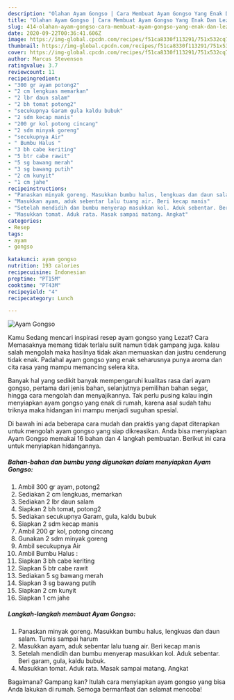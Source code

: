 ```yaml
---
description: "Olahan Ayam Gongso | Cara Membuat Ayam Gongso Yang Enak Dan Lezat"
title: "Olahan Ayam Gongso | Cara Membuat Ayam Gongso Yang Enak Dan Lezat"
slug: 414-olahan-ayam-gongso-cara-membuat-ayam-gongso-yang-enak-dan-lezat
date: 2020-09-22T00:36:41.606Z
image: https://img-global.cpcdn.com/recipes/f51ca8330f113291/751x532cq70/ayam-gongso-foto-resep-utama.jpg
thumbnail: https://img-global.cpcdn.com/recipes/f51ca8330f113291/751x532cq70/ayam-gongso-foto-resep-utama.jpg
cover: https://img-global.cpcdn.com/recipes/f51ca8330f113291/751x532cq70/ayam-gongso-foto-resep-utama.jpg
author: Marcus Stevenson
ratingvalue: 3.7
reviewcount: 11
recipeingredient:
- "300 gr ayam potong2"
- "2 cm lengkuas memarkan"
- "2 lbr daun salam"
- "2 bh tomat potong2"
- "secukupnya Garam gula kaldu bubuk"
- "2 sdm kecap manis"
- "200 gr kol potong cincang"
- "2 sdm minyak goreng"
- "secukupnya Air"
- " Bumbu Halus "
- "3 bh cabe keriting"
- "5 btr cabe rawit"
- "5 sg bawang merah"
- "3 sg bawang putih"
- "2 cm kunyit"
- "1 cm jahe"
recipeinstructions:
- "Panaskan minyak goreng. Masukkan bumbu halus, lengkuas dan daun salam. Tumis sampai harum"
- "Masukkan ayam, aduk sebentar lalu tuang air. Beri kecap manis"
- "Setelah mendidih dan bumbu menyerap masukkan kol. Aduk sebentar. Beri garam, gula, kaldu bubuk."
- "Masukkan tomat. Aduk rata. Masak sampai matang. Angkat"
categories:
- Resep
tags:
- ayam
- gongso

katakunci: ayam gongso 
nutrition: 193 calories
recipecuisine: Indonesian
preptime: "PT15M"
cooktime: "PT43M"
recipeyield: "4"
recipecategory: Lunch

---
```



![Ayam Gongso](https://img-global.cpcdn.com/recipes/f51ca8330f113291/751x532cq70/ayam-gongso-foto-resep-utama.jpg)

Kamu Sedang mencari inspirasi resep ayam gongso yang Lezat? Cara Memasaknya memang tidak terlalu sulit namun tidak gampang juga. kalau salah mengolah maka hasilnya tidak akan memuaskan dan justru cenderung tidak enak. Padahal ayam gongso yang enak seharusnya punya aroma dan cita rasa yang mampu memancing selera kita.

Banyak hal yang sedikit banyak mempengaruhi kualitas rasa dari ayam gongso, pertama dari jenis bahan, selanjutnya pemilihan bahan segar, hingga cara mengolah dan menyajikannya. Tak perlu pusing kalau ingin menyiapkan ayam gongso yang enak di rumah, karena asal sudah tahu triknya maka hidangan ini mampu menjadi suguhan spesial.




Di bawah ini ada beberapa cara mudah dan praktis yang dapat diterapkan untuk mengolah ayam gongso yang siap dikreasikan. Anda bisa menyiapkan Ayam Gongso memakai 16 bahan dan 4 langkah pembuatan. Berikut ini cara untuk menyiapkan hidangannya.

<!--inarticleads1-->

##### Bahan-bahan dan bumbu yang digunakan dalam menyiapkan Ayam Gongso:

1. Ambil 300 gr ayam, potong2
1. Sediakan 2 cm lengkuas, memarkan
1. Sediakan 2 lbr daun salam
1. Siapkan 2 bh tomat, potong2
1. Sediakan secukupnya Garam, gula, kaldu bubuk
1. Siapkan 2 sdm kecap manis
1. Ambil 200 gr kol, potong cincang
1. Gunakan 2 sdm minyak goreng
1. Ambil secukupnya Air
1. Ambil  Bumbu Halus :
1. Siapkan 3 bh cabe keriting
1. Siapkan 5 btr cabe rawit
1. Sediakan 5 sg bawang merah
1. Siapkan 3 sg bawang putih
1. Siapkan 2 cm kunyit
1. Siapkan 1 cm jahe




<!--inarticleads2-->

##### Langkah-langkah membuat Ayam Gongso:

1. Panaskan minyak goreng. Masukkan bumbu halus, lengkuas dan daun salam. Tumis sampai harum
1. Masukkan ayam, aduk sebentar lalu tuang air. Beri kecap manis
1. Setelah mendidih dan bumbu menyerap masukkan kol. Aduk sebentar. Beri garam, gula, kaldu bubuk.
1. Masukkan tomat. Aduk rata. Masak sampai matang. Angkat




Bagaimana? Gampang kan? Itulah cara menyiapkan ayam gongso yang bisa Anda lakukan di rumah. Semoga bermanfaat dan selamat mencoba!
